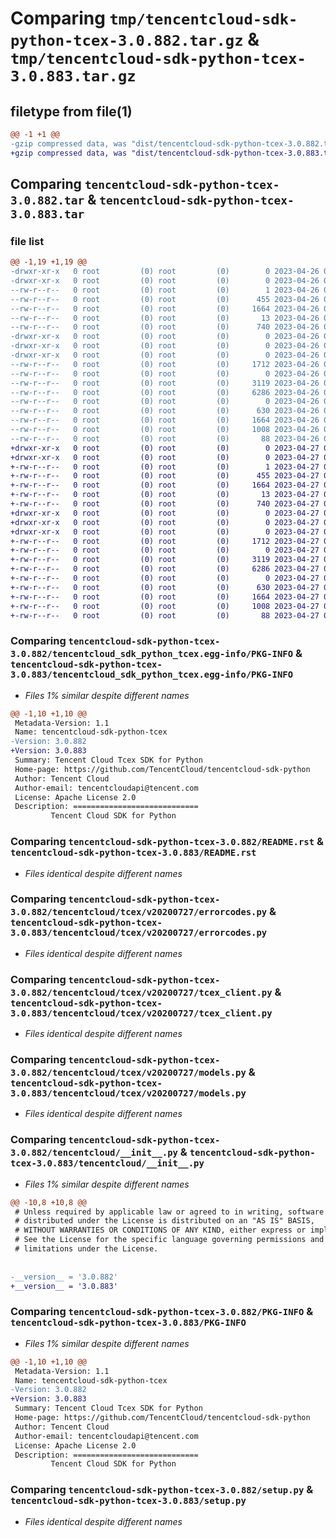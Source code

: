 # Comparing `tmp/tencentcloud-sdk-python-tcex-3.0.882.tar.gz` & `tmp/tencentcloud-sdk-python-tcex-3.0.883.tar.gz`

## filetype from file(1)

```diff
@@ -1 +1 @@
-gzip compressed data, was "dist/tencentcloud-sdk-python-tcex-3.0.882.tar", last modified: Wed Apr 26 03:47:16 2023, max compression
+gzip compressed data, was "dist/tencentcloud-sdk-python-tcex-3.0.883.tar", last modified: Thu Apr 27 00:53:06 2023, max compression
```

## Comparing `tencentcloud-sdk-python-tcex-3.0.882.tar` & `tencentcloud-sdk-python-tcex-3.0.883.tar`

### file list

```diff
@@ -1,19 +1,19 @@
-drwxr-xr-x   0 root         (0) root         (0)        0 2023-04-26 03:47:16.000000 tencentcloud-sdk-python-tcex-3.0.882/
-drwxr-xr-x   0 root         (0) root         (0)        0 2023-04-26 03:47:16.000000 tencentcloud-sdk-python-tcex-3.0.882/tencentcloud_sdk_python_tcex.egg-info/
--rw-r--r--   0 root         (0) root         (0)        1 2023-04-26 03:47:16.000000 tencentcloud-sdk-python-tcex-3.0.882/tencentcloud_sdk_python_tcex.egg-info/dependency_links.txt
--rw-r--r--   0 root         (0) root         (0)      455 2023-04-26 03:47:16.000000 tencentcloud-sdk-python-tcex-3.0.882/tencentcloud_sdk_python_tcex.egg-info/SOURCES.txt
--rw-r--r--   0 root         (0) root         (0)     1664 2023-04-26 03:47:16.000000 tencentcloud-sdk-python-tcex-3.0.882/tencentcloud_sdk_python_tcex.egg-info/PKG-INFO
--rw-r--r--   0 root         (0) root         (0)       13 2023-04-26 03:47:16.000000 tencentcloud-sdk-python-tcex-3.0.882/tencentcloud_sdk_python_tcex.egg-info/top_level.txt
--rw-r--r--   0 root         (0) root         (0)      740 2023-04-26 03:47:16.000000 tencentcloud-sdk-python-tcex-3.0.882/README.rst
-drwxr-xr-x   0 root         (0) root         (0)        0 2023-04-26 03:47:16.000000 tencentcloud-sdk-python-tcex-3.0.882/tencentcloud/
-drwxr-xr-x   0 root         (0) root         (0)        0 2023-04-26 03:47:16.000000 tencentcloud-sdk-python-tcex-3.0.882/tencentcloud/tcex/
-drwxr-xr-x   0 root         (0) root         (0)        0 2023-04-26 03:47:16.000000 tencentcloud-sdk-python-tcex-3.0.882/tencentcloud/tcex/v20200727/
--rw-r--r--   0 root         (0) root         (0)     1712 2023-04-26 03:47:16.000000 tencentcloud-sdk-python-tcex-3.0.882/tencentcloud/tcex/v20200727/errorcodes.py
--rw-r--r--   0 root         (0) root         (0)        0 2023-04-26 03:47:16.000000 tencentcloud-sdk-python-tcex-3.0.882/tencentcloud/tcex/v20200727/__init__.py
--rw-r--r--   0 root         (0) root         (0)     3119 2023-04-26 03:47:16.000000 tencentcloud-sdk-python-tcex-3.0.882/tencentcloud/tcex/v20200727/tcex_client.py
--rw-r--r--   0 root         (0) root         (0)     6286 2023-04-26 03:47:16.000000 tencentcloud-sdk-python-tcex-3.0.882/tencentcloud/tcex/v20200727/models.py
--rw-r--r--   0 root         (0) root         (0)        0 2023-04-26 03:47:16.000000 tencentcloud-sdk-python-tcex-3.0.882/tencentcloud/tcex/__init__.py
--rw-r--r--   0 root         (0) root         (0)      630 2023-04-26 03:47:16.000000 tencentcloud-sdk-python-tcex-3.0.882/tencentcloud/__init__.py
--rw-r--r--   0 root         (0) root         (0)     1664 2023-04-26 03:47:16.000000 tencentcloud-sdk-python-tcex-3.0.882/PKG-INFO
--rw-r--r--   0 root         (0) root         (0)     1008 2023-04-26 03:47:16.000000 tencentcloud-sdk-python-tcex-3.0.882/setup.py
--rw-r--r--   0 root         (0) root         (0)       88 2023-04-26 03:47:16.000000 tencentcloud-sdk-python-tcex-3.0.882/setup.cfg
+drwxr-xr-x   0 root         (0) root         (0)        0 2023-04-27 00:53:06.000000 tencentcloud-sdk-python-tcex-3.0.883/
+drwxr-xr-x   0 root         (0) root         (0)        0 2023-04-27 00:53:06.000000 tencentcloud-sdk-python-tcex-3.0.883/tencentcloud_sdk_python_tcex.egg-info/
+-rw-r--r--   0 root         (0) root         (0)        1 2023-04-27 00:53:06.000000 tencentcloud-sdk-python-tcex-3.0.883/tencentcloud_sdk_python_tcex.egg-info/dependency_links.txt
+-rw-r--r--   0 root         (0) root         (0)      455 2023-04-27 00:53:06.000000 tencentcloud-sdk-python-tcex-3.0.883/tencentcloud_sdk_python_tcex.egg-info/SOURCES.txt
+-rw-r--r--   0 root         (0) root         (0)     1664 2023-04-27 00:53:06.000000 tencentcloud-sdk-python-tcex-3.0.883/tencentcloud_sdk_python_tcex.egg-info/PKG-INFO
+-rw-r--r--   0 root         (0) root         (0)       13 2023-04-27 00:53:06.000000 tencentcloud-sdk-python-tcex-3.0.883/tencentcloud_sdk_python_tcex.egg-info/top_level.txt
+-rw-r--r--   0 root         (0) root         (0)      740 2023-04-27 00:53:06.000000 tencentcloud-sdk-python-tcex-3.0.883/README.rst
+drwxr-xr-x   0 root         (0) root         (0)        0 2023-04-27 00:53:06.000000 tencentcloud-sdk-python-tcex-3.0.883/tencentcloud/
+drwxr-xr-x   0 root         (0) root         (0)        0 2023-04-27 00:53:06.000000 tencentcloud-sdk-python-tcex-3.0.883/tencentcloud/tcex/
+drwxr-xr-x   0 root         (0) root         (0)        0 2023-04-27 00:53:06.000000 tencentcloud-sdk-python-tcex-3.0.883/tencentcloud/tcex/v20200727/
+-rw-r--r--   0 root         (0) root         (0)     1712 2023-04-27 00:53:06.000000 tencentcloud-sdk-python-tcex-3.0.883/tencentcloud/tcex/v20200727/errorcodes.py
+-rw-r--r--   0 root         (0) root         (0)        0 2023-04-27 00:53:06.000000 tencentcloud-sdk-python-tcex-3.0.883/tencentcloud/tcex/v20200727/__init__.py
+-rw-r--r--   0 root         (0) root         (0)     3119 2023-04-27 00:53:06.000000 tencentcloud-sdk-python-tcex-3.0.883/tencentcloud/tcex/v20200727/tcex_client.py
+-rw-r--r--   0 root         (0) root         (0)     6286 2023-04-27 00:53:06.000000 tencentcloud-sdk-python-tcex-3.0.883/tencentcloud/tcex/v20200727/models.py
+-rw-r--r--   0 root         (0) root         (0)        0 2023-04-27 00:53:06.000000 tencentcloud-sdk-python-tcex-3.0.883/tencentcloud/tcex/__init__.py
+-rw-r--r--   0 root         (0) root         (0)      630 2023-04-27 00:53:06.000000 tencentcloud-sdk-python-tcex-3.0.883/tencentcloud/__init__.py
+-rw-r--r--   0 root         (0) root         (0)     1664 2023-04-27 00:53:06.000000 tencentcloud-sdk-python-tcex-3.0.883/PKG-INFO
+-rw-r--r--   0 root         (0) root         (0)     1008 2023-04-27 00:53:06.000000 tencentcloud-sdk-python-tcex-3.0.883/setup.py
+-rw-r--r--   0 root         (0) root         (0)       88 2023-04-27 00:53:06.000000 tencentcloud-sdk-python-tcex-3.0.883/setup.cfg
```

### Comparing `tencentcloud-sdk-python-tcex-3.0.882/tencentcloud_sdk_python_tcex.egg-info/PKG-INFO` & `tencentcloud-sdk-python-tcex-3.0.883/tencentcloud_sdk_python_tcex.egg-info/PKG-INFO`

 * *Files 1% similar despite different names*

```diff
@@ -1,10 +1,10 @@
 Metadata-Version: 1.1
 Name: tencentcloud-sdk-python-tcex
-Version: 3.0.882
+Version: 3.0.883
 Summary: Tencent Cloud Tcex SDK for Python
 Home-page: https://github.com/TencentCloud/tencentcloud-sdk-python
 Author: Tencent Cloud
 Author-email: tencentcloudapi@tencent.com
 License: Apache License 2.0
 Description: ============================
         Tencent Cloud SDK for Python
```

### Comparing `tencentcloud-sdk-python-tcex-3.0.882/README.rst` & `tencentcloud-sdk-python-tcex-3.0.883/README.rst`

 * *Files identical despite different names*

### Comparing `tencentcloud-sdk-python-tcex-3.0.882/tencentcloud/tcex/v20200727/errorcodes.py` & `tencentcloud-sdk-python-tcex-3.0.883/tencentcloud/tcex/v20200727/errorcodes.py`

 * *Files identical despite different names*

### Comparing `tencentcloud-sdk-python-tcex-3.0.882/tencentcloud/tcex/v20200727/tcex_client.py` & `tencentcloud-sdk-python-tcex-3.0.883/tencentcloud/tcex/v20200727/tcex_client.py`

 * *Files identical despite different names*

### Comparing `tencentcloud-sdk-python-tcex-3.0.882/tencentcloud/tcex/v20200727/models.py` & `tencentcloud-sdk-python-tcex-3.0.883/tencentcloud/tcex/v20200727/models.py`

 * *Files identical despite different names*

### Comparing `tencentcloud-sdk-python-tcex-3.0.882/tencentcloud/__init__.py` & `tencentcloud-sdk-python-tcex-3.0.883/tencentcloud/__init__.py`

 * *Files 1% similar despite different names*

```diff
@@ -10,8 +10,8 @@
 # Unless required by applicable law or agreed to in writing, software
 # distributed under the License is distributed on an "AS IS" BASIS,
 # WITHOUT WARRANTIES OR CONDITIONS OF ANY KIND, either express or implied.
 # See the License for the specific language governing permissions and
 # limitations under the License.
 
 
-__version__ = '3.0.882'
+__version__ = '3.0.883'
```

### Comparing `tencentcloud-sdk-python-tcex-3.0.882/PKG-INFO` & `tencentcloud-sdk-python-tcex-3.0.883/PKG-INFO`

 * *Files 1% similar despite different names*

```diff
@@ -1,10 +1,10 @@
 Metadata-Version: 1.1
 Name: tencentcloud-sdk-python-tcex
-Version: 3.0.882
+Version: 3.0.883
 Summary: Tencent Cloud Tcex SDK for Python
 Home-page: https://github.com/TencentCloud/tencentcloud-sdk-python
 Author: Tencent Cloud
 Author-email: tencentcloudapi@tencent.com
 License: Apache License 2.0
 Description: ============================
         Tencent Cloud SDK for Python
```

### Comparing `tencentcloud-sdk-python-tcex-3.0.882/setup.py` & `tencentcloud-sdk-python-tcex-3.0.883/setup.py`

 * *Files identical despite different names*

